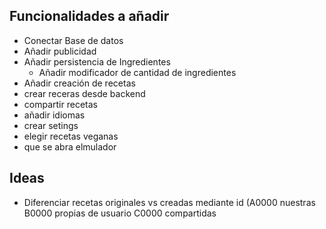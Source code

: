 ## Funcionalidades a añadir
* Conectar Base de datos
* Añadir publicidad
* Añadir persistencia de Ingredientes
  * Añadir modificador de cantidad de ingredientes
* Añadir creación de recetas
* crear receras desde backend
* compartir recetas
* añadir idiomas
* crear setings
* elegir recetas veganas
* que se abra elmulador

## Ideas
* Diferenciar recetas originales vs creadas mediante id (A0000 nuestras B0000 propias de usuario C0000 compartidas
